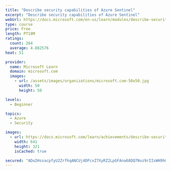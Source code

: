 ```yaml
---
title: "Describe security capabilities of Azure Sentinel"
excerpt: "Describe security capabilities of Azure Sentinel"
webUrl: https://docs.microsoft.com/en-us/learn/modules/describe-security-capabilities-of-azure-sentinel/
type: course
price: Free
length: PT18M
ratings:
  count: 264
  average: 4.882576
heat: 51

provider:
  name: Microsoft Learn
  domain: microsoft.com
  images:
    - url: /assets/images/organizations/microsoft.com-50x50.jpg
      width: 50
      height: 50

levels:
  - Beginner

topics:
  - Azure
  - Security

images:
  - url: https://docs.microsoft.com/learn/achievements/describe-security-capabilities-of-azure-sentinel-social.png
    width: 641
    height: 321
    isCached: true

secured: "ADu2HssacpfyU2ZrfhqANCUj4DPcxZ7XyRZ2LpGFAna68DQ7Nvz9rIIsWH9hO6k2LWkDG9SHeHR5xxwGKWJd9EQSuvP40tusSZCQG70zcsqwVwaqNo/uQIk28p7DTWeCPiCbtpId/PQlMTCICunZ4yyqdwNJsuEnlmF4bVLYzN9AXHDCt6ONJOZF3keX5x8FgOZKn+EIfg9TDdPQgHaqVUfLx+7HeVORTvVR1fMfc/1MPl+i/zKiNzcoq1AECSNmajPhbAsRxbWmHnnCBwtUdAvS9/JTuNIKrhLKjLeiTBWpGF4fB45d9klNF+plEHlzaMALgRmptoDnzNrGk5kEOsIn6t4cMrrJrM0g1U1ehnZN4XHWkd64TnEwi9HhTN51QjSoFKnQforCUGx01GPg9kR3dx0eXm49xXLLPMk2lRU=;OSnzuH8w+m7IGgvq5UARCQ=="
---
```


